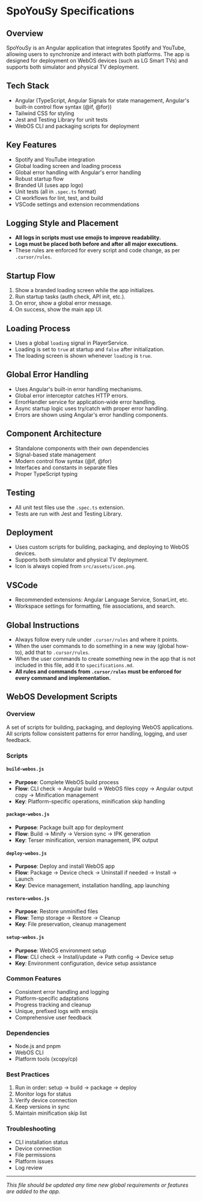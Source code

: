 # SpoYouSy Specifications

## Overview
SpoYouSy is an Angular application that integrates Spotify and YouTube, allowing users to synchronize and interact with both platforms. The app is designed for deployment on WebOS devices (such as LG Smart TVs) and supports both simulator and physical TV deployment.

## Tech Stack
- Angular (TypeScript, Angular Signals for state management, Angular's built-in control flow syntax (@if, @for))
- Tailwind CSS for styling
- Jest and Testing Library for unit tests
- WebOS CLI and packaging scripts for deployment

## Key Features
- Spotify and YouTube integration
- Global loading screen and loading process
- Global error handling with Angular's error handling
- Robust startup flow
- Branded UI (uses app logo)
- Unit tests (all in `.spec.ts` format)
- CI workflows for lint, test, and build
- VSCode settings and extension recommendations

## Logging Style and Placement
- **All logs in scripts must use emojis to improve readability.**
- **Logs must be placed both before and after all major executions.**
- These rules are enforced for every script and code change, as per `.cursor/rules`.

## Startup Flow
1. Show a branded loading screen while the app initializes.
2. Run startup tasks (auth check, API init, etc.).
3. On error, show a global error message.
4. On success, show the main app UI.

## Loading Process
- Uses a global `loading` signal in PlayerService.
- Loading is set to `true` at startup and `false` after initialization.
- The loading screen is shown whenever `loading` is `true`.

## Global Error Handling
- Uses Angular's built-in error handling mechanisms.
- Global error interceptor catches HTTP errors.
- ErrorHandler service for application-wide error handling.
- Async startup logic uses try/catch with proper error handling.
- Errors are shown using Angular's error handling components.

## Component Architecture
- Standalone components with their own dependencies
- Signal-based state management
- Modern control flow syntax (@if, @for)
- Interfaces and constants in separate files
- Proper TypeScript typing

## Testing
- All unit test files use the `.spec.ts` extension.
- Tests are run with Jest and Testing Library.

## Deployment
- Uses custom scripts for building, packaging, and deploying to WebOS devices.
- Supports both simulator and physical TV deployment.
- Icon is always copied from `src/assets/icon.png`.

## VSCode
- Recommended extensions: Angular Language Service, SonarLint, etc.
- Workspace settings for formatting, file associations, and search.

## Global Instructions
- Always follow every rule under `.cursor/rules` and where it points.
- When the user commands to do something in a new way (global how-to), add that to `.cursor/rules`.
- When the user commands to create something new in the app that is not included in this file, add it to `specifications.md`.
- **All rules and commands from `.cursor/rules` must be enforced for every command and implementation.**

## WebOS Development Scripts

### Overview
A set of scripts for building, packaging, and deploying WebOS applications. All scripts follow consistent patterns for error handling, logging, and user feedback.

### Scripts

#### `build-webos.js`
- **Purpose**: Complete WebOS build process
- **Flow**: CLI check → Angular build → WebOS files copy → Angular output copy → Minification management
- **Key**: Platform-specific operations, minification skip handling

#### `package-webos.js`
- **Purpose**: Package built app for deployment
- **Flow**: Build → Minify → Version sync → IPK generation
- **Key**: Terser minification, version management, IPK output

#### `deploy-webos.js`
- **Purpose**: Deploy and install WebOS app
- **Flow**: Package → Device check → Uninstall if needed → Install → Launch
- **Key**: Device management, installation handling, app launching

#### `restore-webos.js`
- **Purpose**: Restore unminified files
- **Flow**: Temp storage → Restore → Cleanup
- **Key**: File preservation, cleanup management

#### `setup-webos.js`
- **Purpose**: WebOS environment setup
- **Flow**: CLI check → Install/update → Path config → Device setup
- **Key**: Environment configuration, device setup assistance

### Common Features
- Consistent error handling and logging
- Platform-specific adaptations
- Progress tracking and cleanup
- Unique, prefixed logs with emojis
- Comprehensive user feedback

### Dependencies
- Node.js and pnpm
- WebOS CLI
- Platform tools (xcopy/cp)

### Best Practices
1. Run in order: setup → build → package → deploy
2. Monitor logs for status
3. Verify device connection
4. Keep versions in sync
5. Maintain minification skip list

### Troubleshooting
- CLI installation status
- Device connection
- File permissions
- Platform issues
- Log review

---

*This file should be updated any time new global requirements or features are added to the app.* 